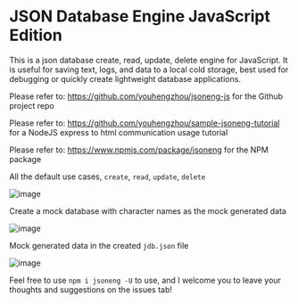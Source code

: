 # JSON Database Engine JavaScript Edition

This is a json database create, read, update, delete engine for JavaScript. It is useful for saving text, logs, and data to a local cold storage, best used for debugging or quickly create lightweight database applications.

Please refer to: https://github.com/youhengzhou/jsoneng-js for the Github project repo

Please refer to: https://github.com/youhengzhou/sample-jsoneng-tutorial for a NodeJS express to html communication usage tutorial

Please refer to: https://www.npmjs.com/package/jsoneng for the NPM package

All the default use cases, `create`, `read`, `update`, `delete`

![image](https://user-images.githubusercontent.com/60205850/205467629-86c035ba-c31a-4fcd-945a-8b8ff5ccb195.png)

Create a mock database with character names as the mock generated data

![image](https://user-images.githubusercontent.com/60205850/205467728-14526a4d-f69e-4cc0-a787-d9cf5f1101fc.png)

Mock generated data in the created `jdb.json` file

![image](https://user-images.githubusercontent.com/60205850/205467764-7ad3874c-2825-4184-bf93-7457678f0e45.png)

Feel free to use `npm i jsoneng -U` to use, and I welcome you to leave your thoughts and suggestions on the issues tab!
